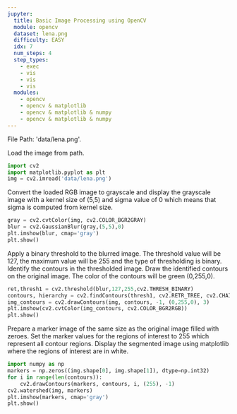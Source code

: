 ```yaml
---
jupyter:
  title: Basic Image Processing using OpenCV
  module: opencv
  dataset: lena.png
  difficulty: EASY
  idx: 7
  num_steps: 4
  step_types:
    - exec
    - vis
    - vis
    - vis
  modules: 
    - opencv
    - opencv & matplotlib
    - opencv & matplotlib & numpy
    - opencv & matplotlib & numpy
---
```


File Path: 'data/lena.png'. 

Load the image from path.
```python
import cv2
import matplotlib.pyplot as plt
img = cv2.imread('data/lena.png')
```

Convert the loaded RGB image to grayscale and display the grayscale image with a kernel size of (5,5) and sigma value of 0 which means that sigma is computed from kernel size.
```python
gray = cv2.cvtColor(img, cv2.COLOR_BGR2GRAY)
blur = cv2.GaussianBlur(gray,(5,5),0)
plt.imshow(blur, cmap='gray')
plt.show()
```

Apply a binary threshold to the blurred image. The threshold value will be 127, the maximum value will be 255 and the type of thresholding is binary. Identify the contours in the thresholded image. Draw the identified contours on the original image. The color of the contours will be green (0,255,0).
```python
ret,thresh1 = cv2.threshold(blur,127,255,cv2.THRESH_BINARY)
contours, hierarchy = cv2.findContours(thresh1, cv2.RETR_TREE, cv2.CHAIN_APPROX_SIMPLE)
img_contours = cv2.drawContours(img, contours, -1, (0,255,0), 3)
plt.imshow(cv2.cvtColor(img_contours, cv2.COLOR_BGR2RGB))
plt.show()
```

Prepare a marker image of the same size as the original image filled with zeroes. Set the marker values for the regions of interest to 255 which represent all contour regions. Display the segmented image using matplotlib where the regions of interest are in white.
```python
import numpy as np
markers = np.zeros((img.shape[0], img.shape[1]), dtype=np.int32)
for i in range(len(contours)):
    cv2.drawContours(markers, contours, i, (255), -1)
cv2.watershed(img, markers)
plt.imshow(markers, cmap='gray')
plt.show()
```
